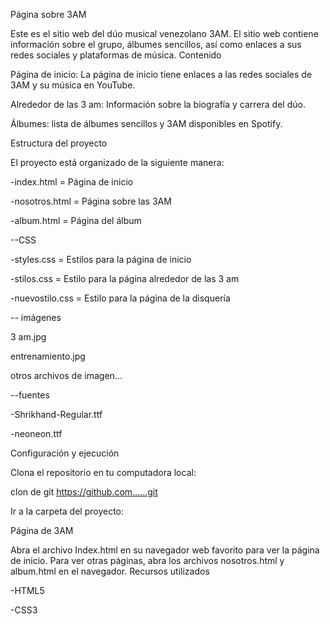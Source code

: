 Página sobre 3AM

Este es el sitio web del dúo musical venezolano 3AM. El sitio web contiene información sobre el grupo, álbumes sencillos, así como enlaces a sus redes sociales y plataformas de música. Contenido

Página de inicio: La página de inicio tiene enlaces a las redes sociales de 3AM y su música en YouTube.

Alrededor de las 3 am: Información sobre la biografía y carrera del dúo.

Álbumes: lista de álbumes sencillos y 3AM disponibles en Spotify.

Estructura del proyecto

El proyecto está organizado de la siguiente manera:

-index.html = Página de inicio

-nosotros.html = Página sobre las 3AM

-album.html = Página del álbum

--CSS

-styles.css = Estilos para la página de inicio

-stilos.css = Estilo para la página alrededor de las 3 am

-nuevostilo.css = Estilo para la página de la disquería

-- imágenes

3 am.jpg

entrenamiento.jpg

otros archivos de imagen...

--fuentes

-Shrikhand-Regular.ttf

-neoneon.ttf

Configuración y ejecución

Clona el repositorio en tu computadora local:

clon de git https://github.com......git

Ir a la carpeta del proyecto:

Página de 3AM

Abra el archivo Index.html en su navegador web favorito para ver la página de inicio.
Para ver otras páginas, abra los archivos nosotros.html y album.html en el navegador.
Recursos utilizados

-HTML5

-CSS3

